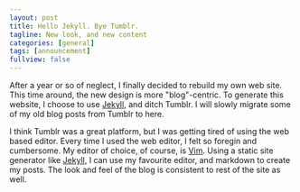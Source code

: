 ```yaml
---
layout: post
title: Hello Jekyll. Bye Tumblr.
tagline: New look, and new content
categories: [general]
tags: [announcement]
fullview: false
---
```


After a year or so of neglect, I finally decided to rebuild my own web site.
This time around, the new design is more "blog"-centric. To generate this
website, I choose to use [Jekyll](http://jekyllrb.com/), and ditch Tumblr. I
will slowly migrate some of my old blog posts from Tumblr to here.

I think Tumblr was a great platform, but I was getting tired of using the web
based editor. Every time I used the web editor, I felt so foregin and
cumbersome.  My editor of choice, of course, is [Vim](http://www.vim.org). Using
a static site generator like [Jekyll](http://jekyllrb.com/), I can use my
favourite editor, and markdown to create my posts. The look and feel of the blog
is consistent to rest of the site as well.
